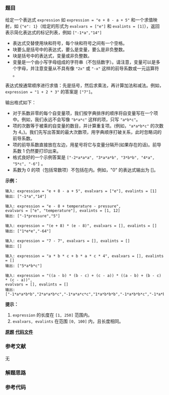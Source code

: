 ### 题目
给定一个表达式 `expression` 如 `expression = "e + 8 - a + 5"` 和一个求值映射，如 `{"e":
1}`（给定的形式为 `evalvars = ["e"]` 和 `evalints = [1]`），返回表示简化表达式的标记列表，例如
`["-1*a","14"]`

  * 表达式交替使用块和符号，每个块和符号之间有一个空格。
  * 块要么是括号中的表达式，要么是变量，要么是非负整数。
  * 块是括号中的表达式，变量或非负整数。
  * 变量是一个由小写字母组成的字符串（不包括数字）。请注意，变量可以是多个字母，并注意变量从不具有像 `"2x"` 或 `"-x"` 这样的前导系数或一元运算符 。

表达式按通常顺序进行求值：先是括号，然后求乘法，再计算加法和减法。例如，`expression = "1 + 2 * 3"` 的答案是 `["7"]`。

输出格式如下：

  * 对于系数非零的每个自变量项，我们按字典排序的顺序将自变量写在一个项中。例如，我们永远不会写像 `"b*a*c"` 这样的项，只写 `"a*b*c"`。
  * 项的次数等于被乘的自变量的数目，并计算重复项。(例如，`"a*a*b*c"` 的次数为 4。)。我们先写出答案的最大次数项，用字典顺序打破关系，此时忽略词的前导系数。
  * 项的前导系数直接放在左边，用星号将它与变量分隔开(如果存在的话)。前导系数 1 仍然要打印出来。
  * 格式良好的一个示例答案是 `["-2*a*a*a", "3*a*a*b", "3*b*b", "4*a", "5*c", "-6"]` 。
  * 系数为 0 的项（包括常数项）不包括在内。例如，"0" 的表达式输出为 []。



**示例：**

    
    
    输入: expression = "e + 8 - a + 5", evalvars = ["e"], evalints = [1]
    输出: ["-1*a","14"]
    
    输入: expression = "e - 8 + temperature - pressure",
    evalvars = ["e", "temperature"], evalints = [1, 12]
    输出: ["-1*pressure","5"]
    
    输入: expression = "(e + 8) * (e - 8)", evalvars = [], evalints = []
    输出: ["1*e*e","-64"]
    
    输入: expression = "7 - 7", evalvars = [], evalints = []
    输出: []
    
    输入: expression = "a * b * c + b * a * c * 4", evalvars = [], evalints = []
    输出: ["5*a*b*c"]
    
    输入: expression = "((a - b) * (b - c) + (c - a)) * ((a - b) + (b - c) * (c - a))",
    evalvars = [], evalints = []
    输出: ["-1*a*a*b*b","2*a*a*b*c","-1*a*a*c*c","1*a*b*b*b","-1*a*b*b*c","-1*a*b*c*c","1*a*c*c*c","-1*b*b*b*c","2*b*b*c*c","-1*b*c*c*c","2*a*a*b","-2*a*a*c","-2*a*b*b","2*a*c*c","1*b*b*b","-1*b*b*c","1*b*c*c","-1*c*c*c","-1*a*a","1*a*b","1*a*c","-1*b*c"]
    



**提示：**

  1. `expression` 的长度在 `[1, 250]` 范围内。
  2. `evalvars, evalints` 在范围 `[0, 100]` 内，且长度相同。

 **[原题](https://leetcode-cn.com/problems/basic-calculator-iv/)**    **[代码文件]()**


### 参考文献
无

### 解题思路




### 参考代码

```go


```




